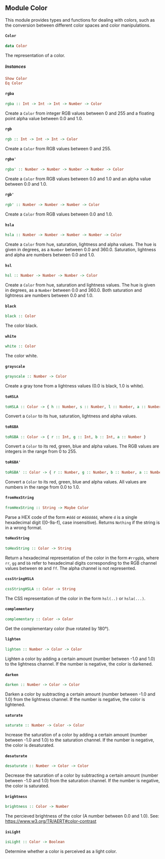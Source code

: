 ## Module Color

This module provides types and functions for dealing with colors, such as
the conversion between different color spaces and color manipulations.

#### `Color`

``` purescript
data Color
```

The representation of a color.

##### Instances
``` purescript
Show Color
Eq Color
```

#### `rgba`

``` purescript
rgba :: Int -> Int -> Int -> Number -> Color
```

Create a `Color` from integer RGB values between 0 and 255 and a floating
point alpha value between 0.0 and 1.0.

#### `rgb`

``` purescript
rgb :: Int -> Int -> Int -> Color
```

Create a `Color` from RGB values between 0 and 255.

#### `rgba'`

``` purescript
rgba' :: Number -> Number -> Number -> Number -> Color
```

Create a `Color` from RGB values between 0.0 and 1.0 and an alpha value
between 0.0 and 1.0.

#### `rgb'`

``` purescript
rgb' :: Number -> Number -> Number -> Color
```

Create a `Color` from RGB values between 0.0 and 1.0.

#### `hsla`

``` purescript
hsla :: Number -> Number -> Number -> Number -> Color
```

Create a `Color` from hue, saturation, lightness and alpha values. The
hue is given in degrees, as a `Number` between 0.0 and 360.0. Saturation,
lightness and alpha are numbers between 0.0 and 1.0.

#### `hsl`

``` purescript
hsl :: Number -> Number -> Number -> Color
```

Create a `Color` from hue, saturation and lightness values. The hue is
given in degrees, as a `Number` between 0.0 and 360.0. Both saturation and
lightness are numbers between 0.0 and 1.0.

#### `black`

``` purescript
black :: Color
```

The color black.

#### `white`

``` purescript
white :: Color
```

The color white.

#### `grayscale`

``` purescript
grayscale :: Number -> Color
```

Create a gray tone from a lightness values (0.0 is black, 1.0 is white).

#### `toHSLA`

``` purescript
toHSLA :: Color -> { h :: Number, s :: Number, l :: Number, a :: Number }
```

Convert a `Color` to its hue, saturation, lightness and alpha values.

#### `toRGBA`

``` purescript
toRGBA :: Color -> { r :: Int, g :: Int, b :: Int, a :: Number }
```

Convert a `Color` to its red, green, blue and alpha values. The RGB values
are integers in the range from 0 to 255.

#### `toRGBA'`

``` purescript
toRGBA' :: Color -> { r :: Number, g :: Number, b :: Number, a :: Number }
```

Convert a `Color` to its red, green, blue and alpha values. All values
are numbers in the range from 0.0 to 1.0.

#### `fromHexString`

``` purescript
fromHexString :: String -> Maybe Color
```

Parse a HEX code of the form `#ddd` or `#dddddd`, where `d` is a single
hexadecimal digit ([0-9a-f], case insensitive). Returns `Nothing` if the
string is in a wrong format.

#### `toHexString`

``` purescript
toHexString :: Color -> String
```

Return a hexadecimal representation of the color in the form `#rrggbb`,
where `rr`, `gg` and `bb` refer to hexadecimal digits corresponding to
the RGB channel values between `00` and `ff`. The alpha channel is not
represented.

#### `cssStringHSLA`

``` purescript
cssStringHSLA :: Color -> String
```

The CSS representation of the color in the form `hsl(..)` or `hsla(...)`.

#### `complementary`

``` purescript
complementary :: Color -> Color
```

Get the complementary color (hue rotated by 180°).

#### `lighten`

``` purescript
lighten :: Number -> Color -> Color
```

Lighten a color by adding a certain amount (number between -1.0 and 1.0)
to the lightness channel. If the number is negative, the color is
darkened.

#### `darken`

``` purescript
darken :: Number -> Color -> Color
```

Darken a color by subtracting a certain amount (number between -1.0 and
1.0) from the lightness channel. If the number is negative, the color is
lightened.

#### `saturate`

``` purescript
saturate :: Number -> Color -> Color
```

Increase the saturation of a color by adding a certain amount (number
between -1.0 and 1.0) to the saturation channel. If the number is
negative, the color is desaturated.

#### `desaturate`

``` purescript
desaturate :: Number -> Color -> Color
```

Decrease the saturation of a color by subtracting a certain amount (number
between -1.0 and 1.0) from the saturation channel. If the number is
negative, the color is saturated.

#### `brightness`

``` purescript
brightness :: Color -> Number
```

The percieved brightness of the color (A number between 0.0 and 1.0).
See: https://www.w3.org/TR/AERT#color-contrast

#### `isLight`

``` purescript
isLight :: Color -> Boolean
```

Determine whether a color is perceived as a light color.


